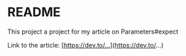 # README

This project a project for my article on Parameters#expect

Link to the article: [https://dev.to/...](https://dev.to/...)
